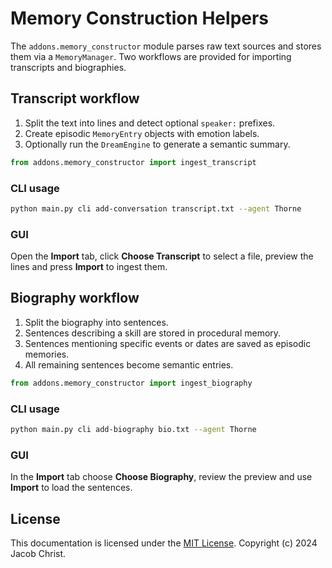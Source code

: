 # Memory Construction Helpers

The `addons.memory_constructor` module parses raw text sources and stores them
via a `MemoryManager`. Two workflows are provided for importing transcripts and
biographies.

## Transcript workflow

1. Split the text into lines and detect optional ``speaker:`` prefixes.
2. Create episodic `MemoryEntry` objects with emotion labels.
3. Optionally run the `DreamEngine` to generate a semantic summary.

```python
from addons.memory_constructor import ingest_transcript
```

### CLI usage

```bash
python main.py cli add-conversation transcript.txt --agent Thorne
```

### GUI

Open the **Import** tab, click **Choose Transcript** to select a file,
preview the lines and press **Import** to ingest them.

## Biography workflow

1. Split the biography into sentences.
2. Sentences describing a skill are stored in procedural memory.
3. Sentences mentioning specific events or dates are saved as episodic memories.
4. All remaining sentences become semantic entries.

```python
from addons.memory_constructor import ingest_biography
```

### CLI usage

```bash
python main.py cli add-biography bio.txt --agent Thorne
```

### GUI

In the **Import** tab choose **Choose Biography**, review the preview and use
**Import** to load the sentences.

## License

This documentation is licensed under the [MIT License](../LICENSE). Copyright (c) 2024 Jacob Christ.

